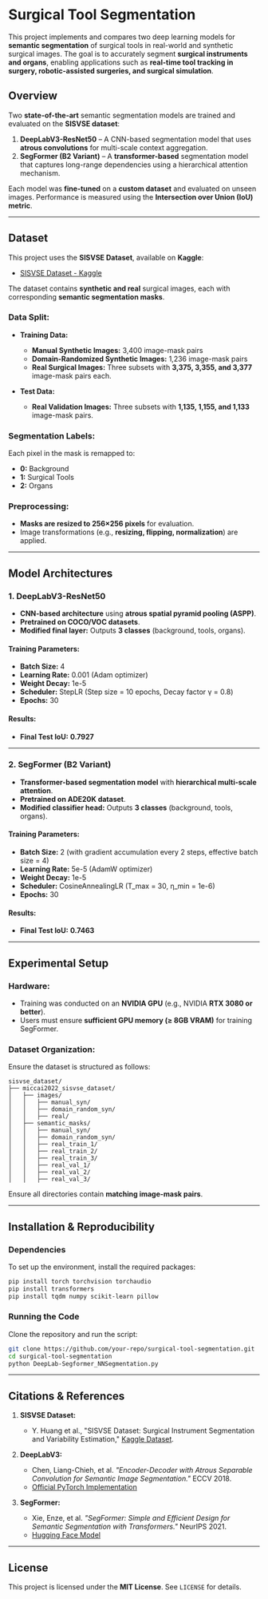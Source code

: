 # Surgical Tool Segmentation

This project implements and compares two deep learning models for **semantic segmentation** of surgical tools in real-world and synthetic surgical images. The goal is to accurately segment **surgical instruments and organs**, enabling applications such as **real-time tool tracking in surgery, robotic-assisted surgeries, and surgical simulation**.

## Overview

Two **state-of-the-art** semantic segmentation models are trained and evaluated on the **SISVSE dataset**:

1. **DeepLabV3-ResNet50** – A CNN-based segmentation model that uses **atrous convolutions** for multi-scale context aggregation.
2. **SegFormer (B2 Variant)** – A **transformer-based** segmentation model that captures long-range dependencies using a hierarchical attention mechanism.

Each model was **fine-tuned** on a **custom dataset** and evaluated on unseen images. Performance is measured using the **Intersection over Union (IoU) metric**.

---

## Dataset

This project uses the **SISVSE Dataset**, available on **Kaggle**:

- [SISVSE Dataset - Kaggle](https://www.kaggle.com/datasets/yjh4374/sisvse-dataset)

The dataset contains **synthetic and real** surgical images, each with corresponding **semantic segmentation masks**.

### Data Split:
- **Training Data:**
  - **Manual Synthetic Images:** 3,400 image-mask pairs
  - **Domain-Randomized Synthetic Images:** 1,236 image-mask pairs
  - **Real Surgical Images:** Three subsets with **3,375, 3,355, and 3,377** image-mask pairs each.

- **Test Data:**
  - **Real Validation Images:** Three subsets with **1,135, 1,155, and 1,133** image-mask pairs.

### Segmentation Labels:
Each pixel in the mask is remapped to:
- **0:** Background
- **1:** Surgical Tools
- **2:** Organs

### Preprocessing:
- **Masks are resized to 256×256 pixels** for evaluation.
- Image transformations (e.g., **resizing, flipping, normalization**) are applied.

---

## Model Architectures

### 1. DeepLabV3-ResNet50
- **CNN-based architecture** using **atrous spatial pyramid pooling (ASPP)**.
- **Pretrained on COCO/VOC datasets**.
- **Modified final layer:** Outputs **3 classes** (background, tools, organs).

#### Training Parameters:
- **Batch Size:** 4
- **Learning Rate:** 0.001 (Adam optimizer)
- **Weight Decay:** 1e-5
- **Scheduler:** StepLR (Step size = 10 epochs, Decay factor γ = 0.8)
- **Epochs:** 30

#### Results:
- **Final Test IoU:** **0.7927**

---

### 2. SegFormer (B2 Variant)
- **Transformer-based segmentation model** with **hierarchical multi-scale attention**.
- **Pretrained on ADE20K dataset**.
- **Modified classifier head:** Outputs **3 classes** (background, tools, organs).

#### Training Parameters:
- **Batch Size:** 2 (with gradient accumulation every 2 steps, effective batch size = 4)
- **Learning Rate:** 5e-5 (AdamW optimizer)
- **Weight Decay:** 1e-5
- **Scheduler:** CosineAnnealingLR (T_max = 30, η_min = 1e-6)
- **Epochs:** 30

#### Results:
- **Final Test IoU:** **0.7463**

---

## Experimental Setup

### Hardware:
- Training was conducted on an **NVIDIA GPU** (e.g., NVIDIA **RTX 3080 or better**).
- Users must ensure **sufficient GPU memory (≥ 8GB VRAM)** for training SegFormer.

### Dataset Organization:
Ensure the dataset is structured as follows:

```
sisvse_dataset/
├── miccai2022_sisvse_dataset/
│   ├── images/
│   │   ├── manual_syn/
│   │   ├── domain_random_syn/
│   │   ├── real/
│   ├── semantic_masks/
│   │   ├── manual_syn/
│   │   ├── domain_random_syn/
│   │   ├── real_train_1/
│   │   ├── real_train_2/
│   │   ├── real_train_3/
│   │   ├── real_val_1/
│   │   ├── real_val_2/
│   │   ├── real_val_3/
```

Ensure all directories contain **matching image-mask pairs**.

---

## Installation & Reproducibility

### Dependencies
To set up the environment, install the required packages:

```bash
pip install torch torchvision torchaudio
pip install transformers
pip install tqdm numpy scikit-learn pillow
```

### Running the Code
Clone the repository and run the script:

```bash
git clone https://github.com/your-repo/surgical-tool-segmentation.git
cd surgical-tool-segmentation
python DeepLab-Segformer_NNSegmentation.py
```

---

## Citations & References

1. **SISVSE Dataset:**
   - Y. Huang et al., "SISVSE Dataset: Surgical Instrument Segmentation and Variability Estimation," [Kaggle Dataset](https://www.kaggle.com/datasets/yjh4374/sisvse-dataset).

2. **DeepLabV3:**
   - Chen, Liang-Chieh, et al. *"Encoder-Decoder with Atrous Separable Convolution for Semantic Image Segmentation."* ECCV 2018.
   - [Official PyTorch Implementation](https://pytorch.org/vision/stable/models/generated/torchvision.models.segmentation.deeplabv3_resnet50.html)

3. **SegFormer:**
   - Xie, Enze, et al. *"SegFormer: Simple and Efficient Design for Semantic Segmentation with Transformers."* NeurIPS 2021.
   - [Hugging Face Model](https://huggingface.co/nvidia/segformer-b2-finetuned-ade-512-512)

---

## License

This project is licensed under the **MIT License**. See `LICENSE` for details.



